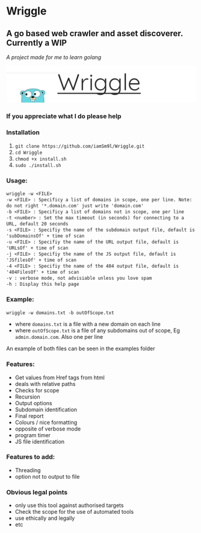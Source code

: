 # Wriggle

## A go based web crawler and asset discoverer. Currently a WIP

*A project made for me to learn golang*

![logo?](other/wriggle.png)

### If you appreciate what I do please help

### Installation

1) `git clone https://github.com/iamSm9l/Wriggle.git`
2) `cd Wriggle`
3) `chmod +x install.sh`
4) `sudo ./install.sh`


### Usage:

```
wriggle -w <FILE>
-w <FILE> : Specificy a list of domains in scope, one per line. Note: do not right '*.domain.com' just write 'domain.com' 
-b <FILE> : Specificy a list of domains not in scope, one per line 
-t <number> : Set the max timeout (in seconds) for connecting to a URL, default 20 seconds
-s <FILE> : Specifiy the name of the subdomain output file, default is 'subDomainsOf' + time of scan
-u <FILE> : Specifiy the name of the URL output file, default is 'URLsOf' + time of scan
-j <FILE> : Specifiy the name of the JS output file, default is 'JSfilesOf' + time of scan
-4 <FILE> : Specifiy the name of the 404 output file, default is '404FilesOf' + time of scan
-v : verbose mode, not advisiable unless you love spam
-h : Display this help page
```

### Example:

`wriggle -w domains.txt -b outOfScope.txt`

- where `domains.txt` is a file with a new domain on each line
- where `outOfScope.txt` is a file of any subdomains out of scope, Eg `admin.domain.com`. Also one per line 

An example of both files can be seen in the examples folder

### Features:

- Get values from Href tags from html
- deals with relative paths
- Checks for scope 
- Recursion
- Output options
- Subdomain identification
- Final report
- Colours / nice formatting
- opposite of verbose mode
- program timer
- JS file identification


### Features to add:

- Threading
- option not to output to file


### Obvious legal points

- only use this tool against authorised targets
- Check the scope for the use of automated tools
- use ethically and legally
- etc
